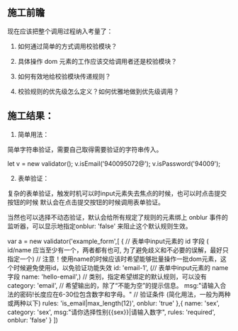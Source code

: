 ## 施工前瞻

现在应该把整个调用过程纳入考量了：

1. 如何通过简单的方式调用校验模块？

2. 具体操作 dom 元素的工作应该交给调用者还是校验模块？

3. 如何有效地给校验模块传递规则？

4. 校验规则的优先级怎么定义？如何优雅地做到优先级调用？


## 施工结果：

1. 简单用法：

简单字符串验证，需要自己取得需要验证的字符串传入。

let v = new validator();
v.isEmail('940095072@');
v.isPassword('94009');

2. 表单验证：

复杂的表单验证，触发时机可以时input元素失去焦点的时候，也可以时点击提交按钮的时候
默认会在点击提交按钮的时候调用表单验证。

当然也可以选择不动态验证，默认会给所有规定了规则的元素绑上 onblur 事件的监听器，可以显示地指定onblur: 'false' 来阻止这个默认规则生效。

var a = new validator('example_form',[
    {
        // 表单中input元素的 id 字段 ( id/name 应当至少有一个，两者都有也可, 为了避免歧义和不必要的误解，最好只指定一个)
        // 注意！使用name的时候应该时希望能够批量操作一批dom元素，这个时候避免使用id，以免验证功能失效
        id: 'email-1',
        (// 表单中input元素的 name 字段
        name: 'hello-email',)
        // 类别，指定希望绑定的默认规则，可以没有
        category: 'email',
        // 希望输出的，除了“不能为空”的提示信息。
        msg:"请输入合法的密码!长度应在6-30位包含数字和字母。"
        // 验证条件 (简化用法，一般为两种或两种以下)
        rules: 'is_email|max_length(12)',
        onblur: 'true'
    },{
        name: 'sex',
        category: 'sex',
        msg:"请你选择性别{{sex}}|请输入数字",
        rules: 'required',
        onblur: 'false'
    }
])